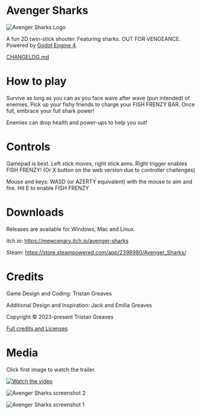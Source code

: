 # Avenger Sharks

![Avenger Sharks Logo](/Store_Assets/avenger-sharks-logo-512x512.png)

A fun 2D twin-stick shooter. Featuring sharks. OUT FOR VENGEANCE. Powered by [Godot Engine 4](https://godotengine.org/).

[CHANGELOG.md](CHANGELOG.md)

# How to play

Survive as long as you can as you face wave after wave (pun intended) of enemies.  Pick up your fishy friends to charge your FISH FRENZY BAR.  Once full, embrace your full shark power!

Enemies can drop health and power-ups to help you out!

# Controls

Gamepad is best.  Left stick moves, right stick aims.  Right trigger enables FISH FRENZY! (Or X button on the web version due to controller challenges)

Mouse and keys: WASD (or AZERTY equivalent) with the mouse to aim and fire.  Hit E to enable FISH FRENZY

# Downloads

Releases are available for Windows, Mac and Linux.

itch.io: https://mewcenary.itch.io/avenger-sharks

Steam: https://store.steampowered.com/app/2398980/Avenger_Sharks/

# Credits

Game Design and Coding: Tristan Greaves

Additional Design and Inspiration: Jack and Emilia Greaves

Copyright © 2023-present Tristan Greaves

[Full credits and Licenses](CREDITS.txt)

# Media

Click first image to watch the trailer.

[![Watch the video](https://img.youtube.com/vi/YWCajQrc2XY/hqdefault.jpg)](https://www.youtube.com/embed/YWCajQrc2XY)

![Avenger Sharks screenshot 2](/Store_Assets/screenshot-frenzy.png)

![Avenger Sharks screenshot 1](/Store_Assets/screenshot-gameplay.png)
